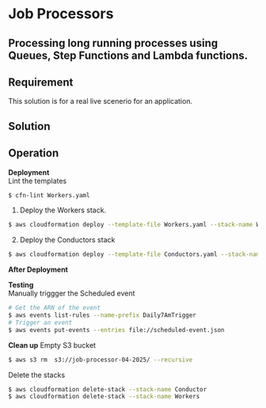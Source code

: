 # Job Processors

## Processing long running processes using Queues, Step Functions and Lambda functions.

## Requirement

This solution is for a real live scenerio for an application.

## Solution

## Operation

**Deployment**  
Lint the templates

```bash
$ cfn-lint Workers.yaml

```

1. Deploy the Workers stack.

```bash
$ aws cloudformation deploy --template-file Workers.yaml --stack-name Workers --capabilities CAPABILITY_NAMED_IAM
```

2. Deploy the Conductors stack

```bash
$ aws cloudformation deploy --template-file Conductors.yaml --stack-name Conductors --capabilities CAPABILITY_NAMED_IAM
```

**After Deployment**

**Testing**  
Manually triggger the Scheduled event

```bash
# Get the ARN of the event
$ aws events list-rules --name-prefix Daily7AmTrigger
# Trigger an event
$ aws events put-events --entries file://scheduled-event.json
```

**Clean up**
Empty S3 bucket

```bash
$ aws s3 rm  s3://job-processor-04-2025/ --recursive
```

Delete the stacks

```bash
$ aws cloudformation delete-stack --stack-name Conductor
$ aws cloudformation delete-stack --stack-name Workers
```
